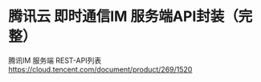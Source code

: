 # 腾讯云 即时通信IM 服务端API封装（完整）
腾讯IM 服务端 REST-API列表 https://cloud.tencent.com/document/product/269/1520


